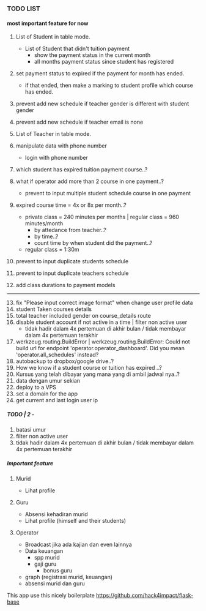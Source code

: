 ### TODO LIST

#### most important feature for now
1. List of Student in table mode.
    - List of Student that didn't tuition payment
        - show the payment status in the current month
        - all months payment status since student has registered
2. set payment status to expired if the payment for month has ended. 
    - if that ended, then make a marking to student profile which course has ended.
3. prevent add new schedule if teacher gender is different with student gender
4. prevent add new schedule if teacher email is none

5. List of Teacher in table mode.
6. manipulate data with phone number
    - login with phone number
7. which student has expired tuition payment course..?
8. what if operator add more than 2 course in one payment..?
    - prevent to input multiple student schedule course in one payment
9. expired course time = 4x or 8x per month..?
    - private class = 240 minutes per months | regular class = 960 minutes/month
        - by attedance from teacher..?
        - by time..?
        - count time by when student did the payment..?
    - regular class = 1:30m
10. prevent to input duplicate students schedule
11. prevent to input duplicate teachers schedule
12. add class durations to payment models
----------------------------------------------------------------------------------
13. fix "Please input correct image format" when change user profile data
14. student Taken courses details
15. total teacher included gender on course_details route
16. disable student account if not active in a time | filter non active user
    - tidak hadir dalam 4x pertemuan di akhir bulan  / tidak membayar dalam 4x pertemuan terakhir
17. werkzeug.routing.BuildError | werkzeug.routing.BuildError: Could not build url for endpoint 'operator.operator_dashboard'. Did you mean 'operator.all_schedules' instead?
18. autobackup to dropbox/google drive..?
19. How we know if a student course or tuition has expired  ..?
20. Kursus yang telah dibayar yang mana yang di ambil jadwal nya..?
21. data dengan umur sekian
22. deploy to a VPS
23. set a domain for the app
24. get current and last login user ip

##### TODO | 2 -
1. batasi umur
2. filter non active user
3. tidak hadir dalam 4x pertemuan di akhir bulan  / tidak membayar dalam 4x pertemuan terakhir

##### Important feature
1. Murid
    - Lihat profile
    
2. Guru
    - Absensi kehadiran murid
    - Lihat profile (himself and their students)
    
3. Operator
    - Broadcast jika ada kajian dan even lainnya
    - Data keuangan
        - spp murid    
        - gaji guru
            - bonus guru
    - graph (registrasi murid, keuangan)
    - absensi murid dan guru


This app use this nicely boilerplate
https://github.com/hack4impact/flask-base
